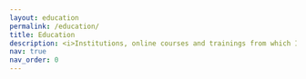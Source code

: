```yaml
---
layout: education
permalink: /education/
title: Education
description: <i>Institutions, online courses and trainings from which I've enriched my knowledge.</i>
nav: true
nav_order: 0
---
```

